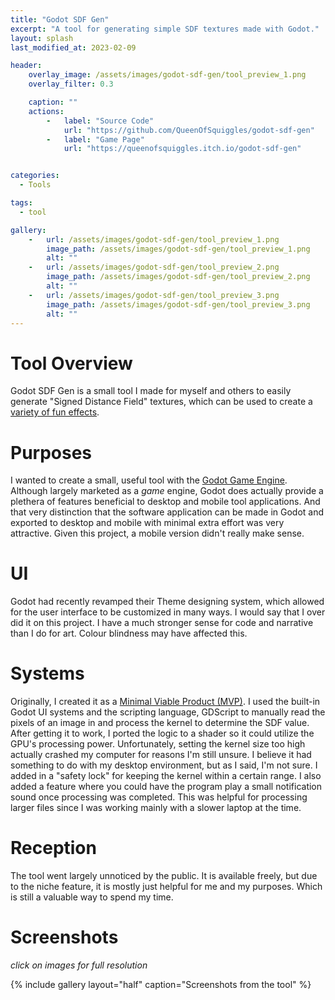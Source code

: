 ```yaml
---
title: "Godot SDF Gen"
excerpt: "A tool for generating simple SDF textures made with Godot."
layout: splash
last_modified_at: 2023-02-09

header:
    overlay_image: /assets/images/godot-sdf-gen/tool_preview_1.png
    overlay_filter: 0.3

    caption: ""
    actions:
        -   label: "Source Code"
            url: "https://github.com/QueenOfSquiggles/godot-sdf-gen" 
        -   label: "Game Page"
            url: "https://queenofsquiggles.itch.io/godot-sdf-gen" 


categories:
  - Tools

tags:
  - tool

gallery:
    -   url: /assets/images/godot-sdf-gen/tool_preview_1.png
        image_path: /assets/images/godot-sdf-gen/tool_preview_1.png
        alt: ""
    -   url: /assets/images/godot-sdf-gen/tool_preview_2.png
        image_path: /assets/images/godot-sdf-gen/tool_preview_2.png
        alt: ""
    -   url: /assets/images/godot-sdf-gen/tool_preview_3.png
        image_path: /assets/images/godot-sdf-gen/tool_preview_3.png
        alt: ""
---
```


# Tool Overview

Godot SDF Gen is a small tool I made for myself and others to easily generate "Signed Distance Field" textures, which can be used to create a [variety of fun effects](https://shaderfun.com/2018/07/01/signed-distance-fields-part-7-some-simple-effects/). 

# Purposes

I wanted to create a small, useful tool with the [Godot Game Engine](https://godotengine.org/). Although largely marketed as a *game* engine, Godot does actually provide a plethera of features beneficial to desktop and mobile tool applications. And that very distinction that the software application can be made in Godot and exported to desktop and mobile with minimal extra effort was very attractive. Given this project, a mobile version didn't really make sense. 

# UI

Godot had recently revamped their Theme designing system, which allowed for the user interface to be customized in many ways. I would say that I over did it on this project. I have a much stronger sense for code and narrative than I do for art. Colour blindness may have affected this.

# Systems

Originally, I created it as a [Minimal Viable Product (MVP)](https://en.wikipedia.org/wiki/Minimum_viable_product). I used the built-in Godot UI systems and the scripting language, GDScript to manually read the pixels of an image in and process the kernel to determine the SDF value. After getting it to work, I ported the logic to a shader so it could utilize the GPU's processing power. Unfortunately, setting the kernel size too high actually crashed my computer for reasons I'm still unsure. I believe it had something to do with my desktop environment, but as I said, I'm not sure. I added in a "safety lock" for keeping the kernel within a certain range. I also added a feature where you could have the program play a small notification sound once processing was completed. This was helpful for processing larger files since I was working mainly with a slower laptop at the time. 

# Reception

The tool went largely unnoticed by the public. It is available freely, but due to the niche feature, it is mostly just helpful for me and my purposes. Which is still a valuable way to spend my time. 

# Screenshots

*click on images for full resolution*

{% include gallery layout="half" caption="Screenshots from the tool" %}